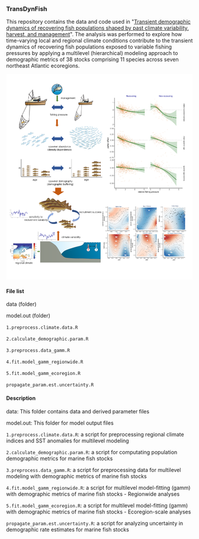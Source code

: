 ### TransDynFish
This repository contains the data and code used in "[Transient demographic dynamics of recovering fish populations shaped by past climate variability, harvest, and management](https://onlinelibrary.wiley.com/share/author/TVMKQ4TZMV4WDEGCJ267?target=10.1111/gcb.16922)". The analysis was performed to explore how time-varying local and regional climate conditions contribute to the transient dynamics of recovering fish populations exposed to variable fishing pressures by applying a multilevel (hierarchical) modeling approach to demographic metrics of 38 stocks comprising 11 species across seven northeast Atlantic ecoregions.

<img src="https://github.com/dgoto2/TransDynFish/blob/main/graphic.abstract.gcb.png?raw=true" width="700"> 

#### File list

data (folder)

model.out (folder)

`1.preprocess.climate.data.R`

`2.calculate_demographic.param.R`

`3.preprocess.data_gamm.R`

`4.fit.model_gamm_regionwide.R` 

`5.fit.model_gamm_ecoregion.R`

`propagate_param.est.uncertainty.R`


#### Description

data: This folder contains data and derived parameter files

model.out: This folder for model output files

`1.preprocess.climate.data.R`: a script for preprocessing regional climate indices and SST anomalies for multilevel modeling

`2.calculate_demographic.param.R`: a script for computating population demographic metrics for marine fish stocks

`3.preprocess.data_gamm.R`: a script for preprocessing data for multilevel modeling with demographic metrics of marine fish stocks 

`4.fit.model_gamm_regionwide.R`: a script for multilevel model-fitting (gamm) with demographic metrics of marine fish stocks - Regionwide analyses

`5.fit.model_gamm_ecoregion.R`: a script for multilevel model-fitting (gamm) with demographic metrics of marine fish stocks - Ecoregion-scale analyses

`propagate_param.est.uncertainty.R`: a script for analyzing uncertainty in demographic rate estimates for marine fish stocks

